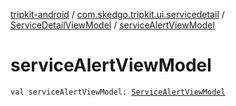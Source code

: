 [tripkit-android](../../index.md) / [com.skedgo.tripkit.ui.servicedetail](../index.md) / [ServiceDetailViewModel](index.md) / [serviceAlertViewModel](./service-alert-view-model.md)

# serviceAlertViewModel

`val serviceAlertViewModel: `[`ServiceAlertViewModel`](../../com.skedgo.tripkit.ui.trip.details.viewmodel/-service-alert-view-model/index.md)